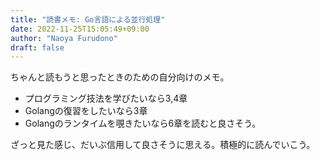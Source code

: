 ```yaml
---
title: "読書メモ: Go言語による並行処理"
date: 2022-11-25T15:05:49+09:00
author: "Naoya Furudono"
draft: false
---
```


ちゃんと読もうと思ったときのための自分向けのメモ。

- プログラミング技法を学びたいなら3,4章
- Golangの復習をしたいなら3章
- Golangのランタイムを覗きたいなら6章を読むと良さそう。

ざっと見た感じ、だいぶ信用して良さそうに思える。積極的に読んでいこう。


